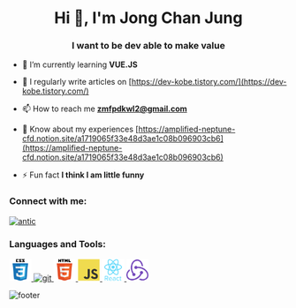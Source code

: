<h1 align="center">Hi 👋, I'm Jong Chan Jung</h1>
<h3 align="center">I want to be dev able to make value</h3>

- 🌱 I’m currently learning **VUE.JS**

- 📝 I regularly write articles on [https://dev-kobe.tistory.com/](https://dev-kobe.tistory.com/)

- 📫 How to reach me **zmfpdkwl2@gmail.com**

- 📄 Know about my experiences [https://amplified-neptune-cfd.notion.site/a1719065f33e48d3ae1c08b096903cb6](https://amplified-neptune-cfd.notion.site/a1719065f33e48d3ae1c08b096903cb6)

- ⚡ Fun fact **I think I am little funny**

<h3 align="left">Connect with me:</h3>
<p align="left">
<a href="https://dev.to/antic" target="blank"><img align="center" src="https://raw.githubusercontent.com/rahuldkjain/github-profile-readme-generator/master/src/images/icons/Social/devto.svg" alt="antic" height="30" width="40" /></a>
</p>

<h3 align="left">Languages and Tools:</h3>
<p align="left"> <a href="https://www.w3schools.com/css/" target="_blank" rel="noreferrer"> <img src="https://raw.githubusercontent.com/devicons/devicon/master/icons/css3/css3-original-wordmark.svg" alt="css3" width="40" height="40"/> </a> <a href="https://git-scm.com/" target="_blank" rel="noreferrer"> <img src="https://www.vectorlogo.zone/logos/git-scm/git-scm-icon.svg" alt="git" width="40" height="40"/> </a> <a href="https://www.w3.org/html/" target="_blank" rel="noreferrer"> <img src="https://raw.githubusercontent.com/devicons/devicon/master/icons/html5/html5-original-wordmark.svg" alt="html5" width="40" height="40"/> </a> <a href="https://developer.mozilla.org/en-US/docs/Web/JavaScript" target="_blank" rel="noreferrer"> <img src="https://raw.githubusercontent.com/devicons/devicon/master/icons/javascript/javascript-original.svg" alt="javascript" width="40" height="40"/> </a> <a href="https://reactjs.org/" target="_blank" rel="noreferrer"> <img src="https://raw.githubusercontent.com/devicons/devicon/master/icons/react/react-original-wordmark.svg" alt="react" width="40" height="40"/> </a> <a href="https://redux.js.org" target="_blank" rel="noreferrer"> <img src="https://raw.githubusercontent.com/devicons/devicon/master/icons/redux/redux-original.svg" alt="redux" width="40" height="40"/> </a> </p>


![footer](https://capsule-render.vercel.app/api?type=waving&color=gradient&height=100&section=footer)
